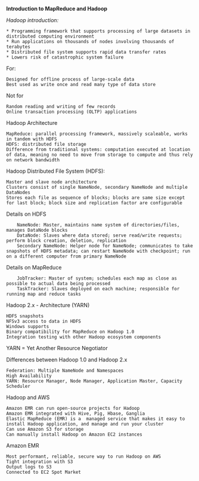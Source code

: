 **Introduction to MapReduce and Hadoop**

*Hadoop introduction:*

	* Programming framework that supports processing of large datasets in distributed computing environment
	* Run applications on thousands of nodes involving thousands of terabytes
	* Distributed file system supports rapid data transfer rates
	* Lowers risk of catastrophic system failure
	
For:

	Designed for offline process of large-scale data
	Best used as write once and read many type of data store
	
Not for

	Random reading and writing of few records
	Online transaction processing (OLTP) applications

Hadoop Architecture

	MapReduce: parallel processing framework, massively scaleable, works in tandem with HDFS
	HDFS: distributed file storage
	Difference from traditional systems: computation executed at location of data, meaning no need to move from storage to compute and thus rely on network bandwidth
	
Hadoop Distributed File System (HDFS):

	Master and slave node architecture
	Clusters consist of single NameNode, secondary NameNode and multiple DataNodes
	Stores each file as sequence of blocks; blocks are same size except for last block; block size and replication factor are configurable
	
Details on HDFS

		NameNode: Master, maintains name system of directories/files, manages DataNode blocks
		DataNode: Slaves where data stored; serve read/write requests; perform block creation, deletion, replication
		Secondary NameNode: Helper node for NameNode; communicates to take snapshots of HDFS metadata; can restart NameNode with checkpoint; run on a different computer from primary NameNode
		
Details on MapReduce

		JobTracker: Master of system; schedules each map as close as possible to actual data being processed
		TaskTracker: Slaves deployed on each machine; responsible for running map and reduce tasks
		
Hadoop 2.x - Architecture (YARN)

	HDFS snapshots
	NFSv3 access to data in HDFS
	Windows supports
	Binary compatibility for MapReduce on Hadoop 1.0
	Integration testing with other Hadoop ecosystem components
	
YARN = Yet Another Resource Negotiator

Differences between Hadoop 1.0 and Hadoop 2.x

	Federation: Multiple NameNode and Namespaces
	High Availability
	YARN: Resource Manager, Node Manager, Application Master, Capacity Scheduler
	
Hadoop and AWS

	Amazon EMR can run open-source projects for Hadoop
	Amazon EMR integrated with Hive, Pig, Hbase, Ganglia
	Elastic MapReduce (EMR) is a  managed service that makes it easy to install Hadoop application, and manage and run your cluster
	Can use Amazon S3 for storage
	Can manually install Hadoop on Amazon EC2 instances
	
Amazon EMR

	Most performant, reliable, secure way to run Hadoop on AWS
	Tight integration with S3
	Output logs to S3
	Connected to EC2 Spot Market
